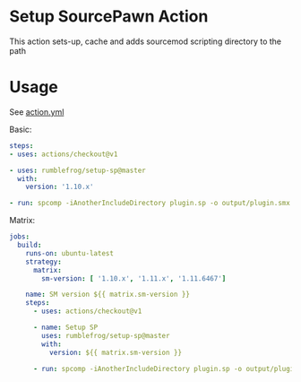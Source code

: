 # Setup SourcePawn Action

This action sets-up, cache and adds sourcemod scripting directory to the path

# Usage

See [action.yml](https://github.com/rumblefrog/setup-sp/blob/master/action.yml)

Basic:

```yaml
steps:
- uses: actions/checkout@v1

- uses: rumblefrog/setup-sp@master
  with:
    version: '1.10.x'

- run: spcomp -iAnotherIncludeDirectory plugin.sp -o output/plugin.smx
```

Matrix:

```yaml
jobs:
  build:
    runs-on: ubuntu-latest
    strategy:
      matrix:
        sm-version: [ '1.10.x', '1.11.x', '1.11.6467']

    name: SM version ${{ matrix.sm-version }}
    steps:
      - uses: actions/checkout@v1

      - name: Setup SP
        uses: rumblefrog/setup-sp@master
        with:
          version: ${{ matrix.sm-version }}

      - run: spcomp -iAnotherIncludeDirectory plugin.sp -o output/plugin.smx
```
